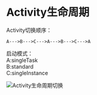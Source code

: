 # Activity生命周期

Activity切换顺序：  

    A--->B--->C--->A--->B--->C--->A  
启动模式：  
A:singleTask  
B:standard  
C:singleInstance  

![Activity生命周期切换](https://ooo.0o0.ooo/2016/06/25/576e145f084de.png)

